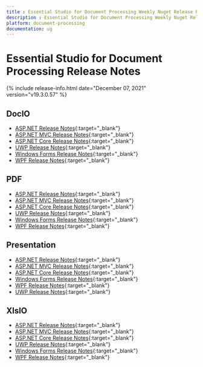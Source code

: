 ```yaml
---
title : Essential Studio for Document Processing Weekly Nuget Release Release Notes  
description : Essential Studio for Document Processing Weekly Nuget Release Release Notes  
platform: document-processing
documentation: ug
---
```


# Essential Studio for Document Processing  Release Notes  

{% include release-info.html date="December 07, 2021" version="v19.3.0.57" %} 

## DocIO

* [ASP.NET Release Notes](/aspnet/release-notes/v19.3.0.57#docio){:target="_blank"}
* [ASP.NET MVC Release Notes](/aspnetmvc/release-notes/v19.3.0.57#docio){:target="_blank"}
* [ASP.NET Core Release Notes](/aspnet-core/release-notes/v19.3.0.57#docio){:target="_blank"}
* [UWP Release Notes](/uwp/release-notes/v19.3.0.57#docio){:target="_blank"}
* [Windows Forms Release Notes](/windowsforms/release-notes/v19.3.0.57#docio){:target="_blank"}
* [WPF Release Notes](/wpf/release-notes/v19.3.0.57#docio){:target="_blank"}


## PDF

* [ASP.NET Release Notes](/aspnet/release-notes/v19.3.0.57#pdf){:target="_blank"}
* [ASP.NET MVC Release Notes](/aspnetmvc/release-notes/v19.3.0.57#pdf){:target="_blank"}
* [ASP.NET Core Release Notes](/aspnet-core/release-notes/v19.3.0.57#pdf){:target="_blank"}
* [UWP Release Notes](/uwp/release-notes/v19.3.0.57#pdf){:target="_blank"}
* [Windows Forms Release Notes](/windowsforms/release-notes/v19.3.0.57#pdf){:target="_blank"}
* [WPF Release Notes](/wpf/release-notes/v19.3.0.57#pdf){:target="_blank"}


## Presentation

* [ASP.NET Release Notes](/aspnet/release-notes/v19.3.0.57#presentation){:target="_blank"}
* [ASP.NET MVC Release Notes](/aspnetmvc/release-notes/v19.3.0.57#presentation){:target="_blank"}
* [ASP.NET Core Release Notes](/aspnet-core/release-notes/v19.3.0.57#presentation){:target="_blank"}
* [Windows Forms Release Notes](/windowsforms/release-notes/v19.3.0.57#presentation){:target="_blank"}
* [WPF Release Notes](/wpf/release-notes/v19.3.0.57#presentation){:target="_blank"}
* [UWP Release Notes](/uwp/release-notes/v19.3.0.57#presentation){:target="_blank"}


## XlsIO

* [ASP.NET Release Notes](/aspnet/release-notes/v19.3.0.57#xlsio){:target="_blank"}
* [ASP.NET MVC Release Notes](/aspnetmvc/release-notes/v19.3.0.57#xlsio){:target="_blank"}
* [ASP.NET Core Release Notes](/aspnet-core/release-notes/v19.3.0.57#xlsio){:target="_blank"}
* [UWP Release Notes](/uwp/release-notes/v19.3.0.57#xlsio){:target="_blank"}
* [Windows Forms Release Notes](/windowsforms/release-notes/v19.3.0.57#xlsio){:target="_blank"}
* [WPF Release Notes](/wpf/release-notes/v19.3.0.57#xlsio){:target="_blank"}